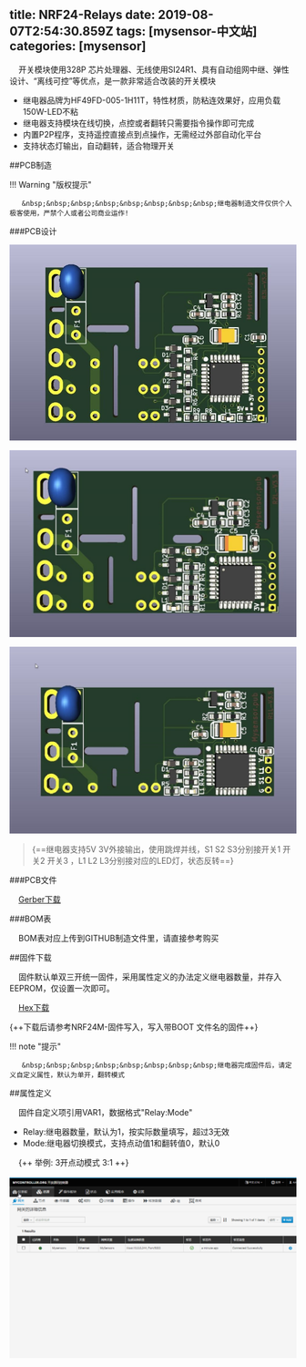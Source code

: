 title: NRF24-Relays
date: 2019-08-07T2:54:30.859Z
tags: [mysensor-中文站]
categories: [mysensor]
---

 &nbsp;&nbsp;&nbsp;&nbsp;开关模块使用328P 芯片处理器、无线使用SI24R1、具有自动组网中继、弹性设计、“离线可控”等优点，是一款非常适合改装的开关模块
  
  - 继电器品牌为HF49FD-005-1H11T，特性材质，防粘连效果好，应用负载150W-LED不粘
  - 继电器支持模块在线切换，点控或者翻转只需要指令操作即可完成
  - 内置P2P程序，支持遥控直接点到点操作，无需经过外部自动化平台
  - 支持状态灯输出，自动翻转，适合物理开关

  
##PCB制造


!!! Warning "版权提示"

       &nbsp;&nbsp;&nbsp;&nbsp;&nbsp;&nbsp;&nbsp;&nbsp;继电器制造文件仅供个人极客使用，严禁个人或者公司商业运作!

###PCB设计

![PCB TOP](/images/relays-5a-3.jpg)

![PCB TOP](/images/relays-5a-2.jpg)

![PCB TOP](/images/relays-5a-1.jpg)

> {==继电器支持5V 3V外接输出，使用跳焊并线，S1 S2 S3分别接开关1 开关2 开关3 ，L1 L2 L3分别接对应的LED灯，状态反转==}

###PCB文件

&nbsp;&nbsp;&nbsp;&nbsp;<a href="https://github.com/huexpub/nrf24-relays" target="_blank">Gerber下载</a>

###BOM表

&nbsp;&nbsp;&nbsp;&nbsp;BOM表对应上传到GITHUB制造文件里，请直接参考购买

##固件下载

&nbsp;&nbsp;&nbsp;&nbsp;固件默认单双三开统一固件，采用属性定义的办法定义继电器数量，并存入EEPROM，仅设置一次即可。

&nbsp;&nbsp;&nbsp;&nbsp;<a href="https://fimware.mysensor.pub/?dir=NRF24M/NRF24-RELAYS" target="_blank">Hex下载</a>

 {++下载后请参考NRF24M-固件写入，写入带BOOT 文件名的固件++}
 

!!! note "提示"

       &nbsp;&nbsp;&nbsp;&nbsp;&nbsp;&nbsp;&nbsp;&nbsp;继电器完成固件后，请定义自定义属性，默认为单开，翻转模式
       
       

##属性定义

&nbsp;&nbsp;&nbsp;&nbsp;固件自定义项引用VAR1，数据格式"Relay:Mode" 

- Relay:继电器数量，默认为1，按实际数量填写，超过3无效
- Mode:继电器切换模式，支持点动值1和翻转值0，默认0 

&nbsp;&nbsp;&nbsp;&nbsp;{++ 举例:  3开点动模式  3:1 ++}

![Alt text](/images/varchange.gif)
